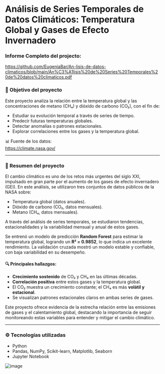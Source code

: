 # Análisis de Series Temporales de Datos Climáticos: Temperatura Global y Gases de Efecto Invernadero



### Informe Completo del projecto: 
https://github.com/EugeniaBar/An-lisis-de-datos-climaticos/blob/main/An%C3%A1lisis%20de%20Series%20Temporales%20de%20datos%20climaticos.pdf

### 🎯 Objetivo del proyecto

Este proyecto analiza la relación entre la temperatura global y las concentraciones de metano (CH₄) y dióxido de carbono (CO₂), con el fin de:

- Estudiar su evolución temporal a través de series de tiempo.
- Predecir futuras temperaturas globales.
- Detectar anomalías o patrones estacionales.
- Explorar correlaciones entre los gases y la temperatura global.

📊 Fuente de los datos:  
https://climate.nasa.gov/

---

### 🧠 Resumen del proyecto

El cambio climático es uno de los retos más urgentes del siglo XXI, impulsado en gran parte por el aumento de los gases de efecto invernadero (GEI). En este análisis, se utilizaron tres conjuntos de datos públicos de la NASA sobre:

- Temperatura global (datos anuales).
- Dióxido de carbono (CO₂, datos mensuales).
- Metano (CH₄, datos mensuales).

A través del análisis de series temporales, se estudiaron tendencias, estacionalidades y la variabilidad mensual y anual de estos gases.

Se entrenó un modelo de predicción **Random Forest** para estimar la temperatura global, logrando un **R² = 0.9852**, lo que indica un excelente rendimiento. La validación cruzada mostró un modelo estable y confiable, con baja variabilidad en su desempeño.

#### 🔍 Principales hallazgos:

- **Crecimiento sostenido** de CO₂ y CH₄ en las últimas décadas.
- **Correlación positiva** entre estos gases y la temperatura global.
- El CO₂ muestra un crecimiento constante; el CH₄ es más **volátil y estacional**.
- Se visualizan patrones estacionales claros en ambas series de gases.
  
Este proyecto ofrece evidencia de la estrecha relación entre las emisiones de gases y el calentamiento global, destacando la importancia de seguir monitoreando estas variables para entender y mitigar el cambio climático.

---

### ⚙️ Tecnologías utilizadas

- Python
- Pandas, NumPy, Scikit-learn, Matplotlib, Seaborn
- Jupyter Notebook

![image](https://github.com/user-attachments/assets/9cba2818-f5d3-4597-a70b-f694a8b6a41f)
